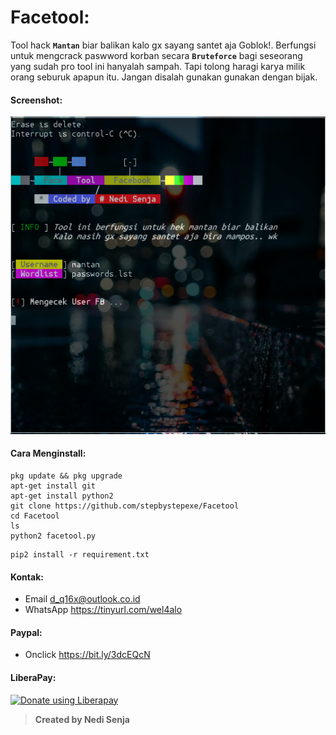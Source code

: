 # Facetool:
Tool hack **```Mantan```** biar balikan kalo gx sayang santet aja Goblok!. Berfungsi untuk mengcrack paswword korban secara **```Bruteforce```** bagi seseorang yang sudah pro tool ini hanyalah sampah. Tapi tolong haragi karya milik orang seburuk apapun itu. Jangan disalah gunakan gunakan dengan bijak.
#### Screenshot:
![](./Skrinsut.png)
#### Cara Menginstall:
```
pkg update && pkg upgrade
apt-get install git
apt-get install python2
git clone https://github.com/stepbystepexe/Facetool
cd Facetool
ls
python2 facetool.py
```
```
pip2 install -r requirement.txt
```
#### Kontak:
+ Email d_q16x@outlook.co.id
+ WhatsApp https://tinyurl.com/wel4alo
#### Paypal:
+ Onclick https://bit.ly/3dcEQcN
#### LiberaPay:
<noscript><a href="https://liberapay.com/stepbystepexe/donate"><img alt="Donate using Liberapay" src="https://liberapay.com/assets/widgets/donate.svg"></a></noscript>
>**Created by Nedi Senja**
